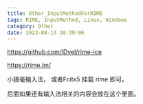 ```yaml
---
title: Other_InputMethodForRIME
tags: RIME, InputMethod, Linux, Windows
category: Other
date: 2023-08-13 10:39:06
---
```


https://github.com/iDvel/rime-ice

https://rime.im/

小狼毫输入法， 或者Fcitx5 挂载 rime 即可。 

后面如果还有输入法相关的内容会放在这个里面。 



